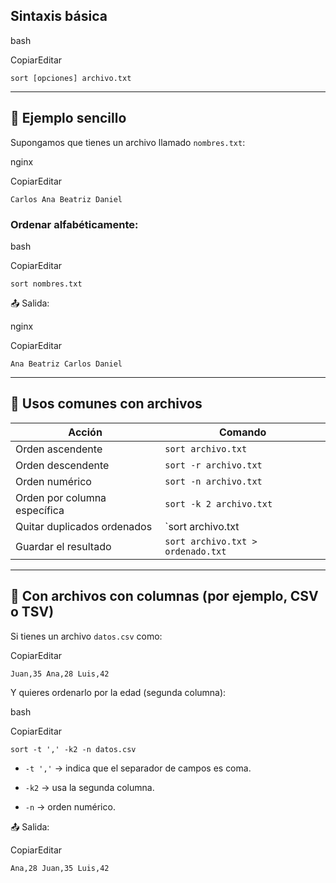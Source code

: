 ## Sintaxis básica

bash

CopiarEditar

```
sort [opciones] archivo.txt
```

---

## 🧪 Ejemplo sencillo

Supongamos que tienes un archivo llamado `nombres.txt`:

nginx

CopiarEditar

`Carlos Ana Beatriz Daniel`

### Ordenar alfabéticamente:

bash

CopiarEditar

`sort nombres.txt`

📤 Salida:

nginx

CopiarEditar

`Ana Beatriz Carlos Daniel`

---

## 🔀 Usos comunes con archivos

| Acción                       | Comando                           |
| ---------------------------- | --------------------------------- |
| Orden ascendente             | `sort archivo.txt`                |
| Orden descendente            | `sort -r archivo.txt`             |
| Orden numérico               | `sort -n archivo.txt`             |
| Orden por columna específica | `sort -k 2 archivo.txt`           |
| Quitar duplicados ordenados  | `sort archivo.txt                 |
| Guardar el resultado         | `sort archivo.txt > ordenado.txt` |

---

## 📂 Con archivos con columnas (por ejemplo, CSV o TSV)

Si tienes un archivo `datos.csv` como:

CopiarEditar

`Juan,35 Ana,28 Luis,42`

Y quieres ordenarlo por la edad (segunda columna):

bash

CopiarEditar

`sort -t ',' -k2 -n datos.csv`

- `-t ','` → indica que el separador de campos es coma.
    
- `-k2` → usa la segunda columna.
    
- `-n` → orden numérico.
    

📤 Salida:

CopiarEditar

`Ana,28 Juan,35 Luis,42`